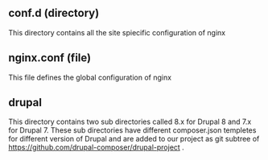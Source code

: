 conf.d (directory)
--------
This directory contains all the site spiecific configuration of nginx 

nginx.conf (file)
----------
This file defines the global configuration of nginx

drupal
---------
This directory contains two sub directories called 8.x for Drupal 8 and 7.x for Drupal 7. These sub directories have different composer.json templetes for different version of Drupal and are added to our project as git subtree of https://github.com/drupal-composer/drupal-project .
